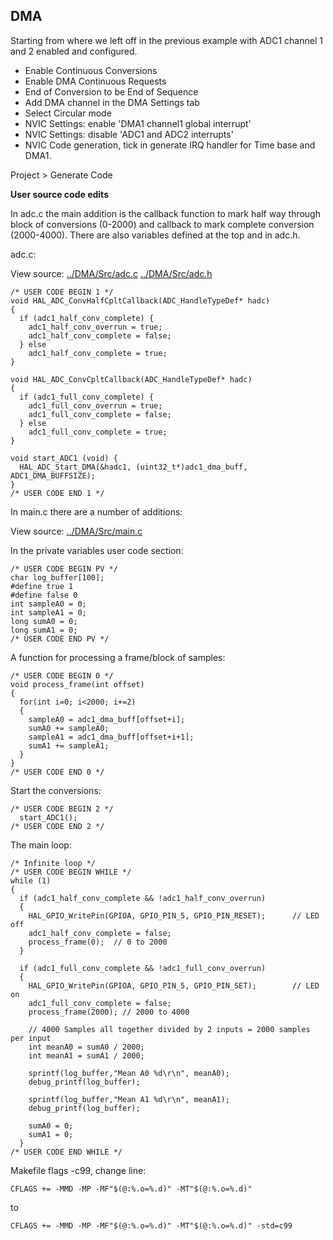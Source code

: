 ## DMA

Starting from where we left off in the previous example with ADC1 channel 1 and 2 enabled and configured.

- Enable Continuous Conversions
- Enable DMA Continuous Requests
- End of Conversion to be End of Sequence
- Add DMA channel in the DMA Settings tab
- Select Circular mode
- NVIC Settings: enable 'DMA1 channel1 global interrupt'
- NVIC Settings: disable 'ADC1 and ADC2 interrupts'
- NVIC Code generation, tick in generate IRQ handler for Time base and DMA1.

Project > Generate Code

**User source code edits**

In adc.c the main addition is the callback function to mark half way through block of conversions (0-2000) and callback to mark complete conversion (2000-4000). There are also variables defined at the top and in adc.h.

adc.c:

View source: [../DMA/Src/adc.c](../DMA/Src/adc.c) [../DMA/Src/adc.h](../DMA/Src/adc.h)

    /* USER CODE BEGIN 1 */
    void HAL_ADC_ConvHalfCpltCallback(ADC_HandleTypeDef* hadc)
    {
      if (adc1_half_conv_complete) {
        adc1_half_conv_overrun = true;
        adc1_half_conv_complete = false;
      } else
        adc1_half_conv_complete = true;
    }

    void HAL_ADC_ConvCpltCallback(ADC_HandleTypeDef* hadc)
    {
      if (adc1_full_conv_complete) {
        adc1_full_conv_overrun = true;
        adc1_full_conv_complete = false;
      } else
        adc1_full_conv_complete = true;
    }

    void start_ADC1 (void) {
      HAL_ADC_Start_DMA(&hadc1, (uint32_t*)adc1_dma_buff, ADC1_DMA_BUFFSIZE);
    }
    /* USER CODE END 1 */

In main.c there are a number of additions:

View source: [../DMA/Src/main.c](../DMA/Src/main.c)

In the private variables user code section:

    /* USER CODE BEGIN PV */
    char log_buffer[100];
    #define true 1
    #define false 0
    int sampleA0 = 0;
    int sampleA1 = 0;
    long sumA0 = 0;
    long sumA1 = 0;
    /* USER CODE END PV */

A function for processing a frame/block of samples:

    /* USER CODE BEGIN 0 */
    void process_frame(int offset)
    {
      for(int i=0; i<2000; i+=2) 
      {
        sampleA0 = adc1_dma_buff[offset+i];
        sumA0 += sampleA0;
        sampleA1 = adc1_dma_buff[offset+i+1];
        sumA1 += sampleA1;
      }
    }
    /* USER CODE END 0 */
    
Start the conversions:

    /* USER CODE BEGIN 2 */
      start_ADC1();
    /* USER CODE END 2 */

The main loop:

    /* Infinite loop */
    /* USER CODE BEGIN WHILE */
    while (1)
    {
      if (adc1_half_conv_complete && !adc1_half_conv_overrun) 
      {
        HAL_GPIO_WritePin(GPIOA, GPIO_PIN_5, GPIO_PIN_RESET);      // LED off
        adc1_half_conv_complete = false;
        process_frame(0);  // 0 to 2000
      }

      if (adc1_full_conv_complete && !adc1_full_conv_overrun) 
      {
        HAL_GPIO_WritePin(GPIOA, GPIO_PIN_5, GPIO_PIN_SET);        // LED on
        adc1_full_conv_complete = false;
        process_frame(2000); // 2000 to 4000
        
        // 4000 Samples all together divided by 2 inputs = 2000 samples per input
        int meanA0 = sumA0 / 2000;
        int meanA1 = sumA1 / 2000;
        
        sprintf(log_buffer,"Mean A0 %d\r\n", meanA0);
        debug_printf(log_buffer);

        sprintf(log_buffer,"Mean A1 %d\r\n", meanA1);
        debug_printf(log_buffer);
        
        sumA0 = 0;
        sumA1 = 0;
      }
    /* USER CODE END WHILE */


Makefile flags -c99, change line:

    CFLAGS += -MMD -MP -MF"$(@:%.o=%.d)" -MT"$(@:%.o=%.d)"

to

    CFLAGS += -MMD -MP -MF"$(@:%.o=%.d)" -MT"$(@:%.o=%.d)" -std=c99
    

